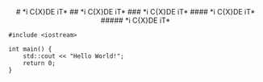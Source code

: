 <div align="center">
# *i C{X}DE iT*
## *i C{X}DE iT*
### *i C{X}DE iT*
#### *i C{X}DE iT*
##### *i C{X}DE iT*
</div>

```
#include <iostream>

int main() {
    std::cout << "Hello World!";
    return 0;
}
```
